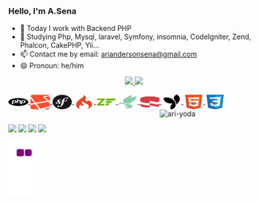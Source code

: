 ### Hello, I'm A.Sena




- 🔭 Today I work with Backend PHP
- 🌱 Studying Php, Mysql, laravel, Symfony, insomnia, CodeIgniter, Zend, Phalcon, CakePHP, Yii...
- 📫 Contact me by email: ariandersonsena@gmail.com
- 😄 Pronoun: he/him
<div align="center">
  <a href="https://github.com/arianderson">
  <img height="180em" src="https://github-readme-stats.vercel.app/api?username=arianderson&show_icons=true&theme=dracula&include_all_commits=true&count_private=true"/>
  <img height="180em" src="https://github-readme-stats.vercel.app/api/top-langs/?username=arianderson&layout=compact&langs_count=7&theme=dracula"/>
</div>
<div style="display: inline_block"><br>
  <img align="center" alt="Rafa-Js" height="30" width="40" src="https://raw.githubusercontent.com/devicons/devicon/master/icons/php/php-plain.svg">
  <img align="center" alt="Rafa-Ts" height="30" width="40" src="https://raw.githubusercontent.com/devicons/devicon/master/icons/laravel/laravel-plain.svg">
  <img align="center" alt="Rafa-React" height="30" width="40" src="https://github.com/devicons/devicon/blob/master/icons/symfony/symfony-original.svg">
  <img align="center" alt="Rafa-HTML" height="30" width="40" src="https://github.com/devicons/devicon/blob/master/icons/codeigniter/codeigniter-plain.svg">
  <img align="center" alt="Rafa-CSS" height="30" width="40" src="https://github.com/devicons/devicon/blob/master/icons/zend/zend-plain.svg">
  <img align="center" alt="Rafa-Csharp" height="30" width="40" src="https://github.com/devicons/devicon/blob/master/icons/phalcon/phalcon-plain.svg">
  <img align="center" alt="Rafa-Python" height="30" width="40" src="https://github.com/devicons/devicon/blob/master/icons/cakephp/cakephp-plain.svg">
   <img align="center" alt="Rafa-Python" height="30" width="40" src="https://github.com/devicons/devicon/blob/master/icons/yii/yii-plain.svg">
  <img align="center" alt="Rafa-HTML" height="30" width="40" src="https://raw.githubusercontent.com/devicons/devicon/master/icons/html5/html5-original.svg">
  <img align="center" alt="Rafa-CSS" height="30" width="40" src="https://raw.githubusercontent.com/devicons/devicon/master/icons/css3/css3-original.svg">
  <img align="right" alt="ari-yoda" width="200px" height="150px" src="https://media.tenor.com/mugZdxy-l5EAAAAM/welcome-gif.gif">
</div>

  ##
  
  <div> 
  
  
 	
 <a href="https://discord.com/channels/@me" target="_blank"><img src="https://img.shields.io/badge/Discord-7289DA?style=for-the-badge&logo=discord&logoColor=white" target="_blank"></a> 
  <a href = "mailto:ariandersonsena@gmail.com"><img src="https://img.shields.io/badge/-Gmail-%23333?style=for-the-badge&logo=gmail&logoColor=white" target="_blank"></a>
  <a href="https://www.linkedin.com/in/areanderson-aldes-a07b74180/" target="_blank"><img src="https://img.shields.io/badge/-LinkedIn-%230077B5?style=for-the-badge&logo=linkedin&logoColor=white" target="_blank"></a> 
  <a href="https://chat.whatsapp.com/EgDZmERVmG1INdjNdtnTH1" target="_blank"><img src="https://img.shields.io/badge/WhatsApp-25D366?style=for-the-badge&logo=whatsapp&logoColor=white" target="_blank"></a>
 
![snake gif](https://github.com/Arianderson/Arianderson/blob/output/github-contribution-grid-snake.gif)
 
</div>
